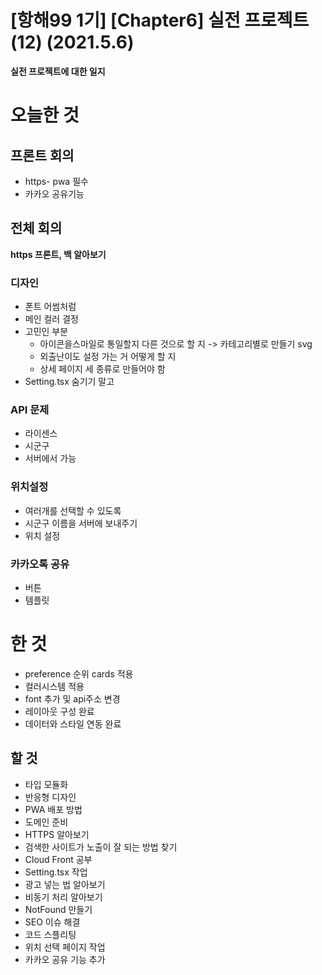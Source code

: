 # [항해99 1기] [Chapter6] 실전 프로젝트 (12) (2021.5.6)



**실전 프로젝트에 대한 일지**



# 오늘한 것

## 프론트 회의

* https- pwa 필수
* 카카오 공유기능



## 전체 회의

**https 프론트, 백 알아보기**

### 디자인

* 폰트 어썸처럼
* 메인 컬러 결정
* 고민인 부분
  * 아이콘을스마일로 통일할지 다른 것으로 할 지 -> 카테고리별로 만들기 svg
  * 외출난이도 설정 가는 거 어떻게 할 지
  * 상세 페이지 세 종류로 만들어야 함
* Setting.tsx 숨기기 말고  



### API 문제

* 라이센스
* 시군구
* 서버에서 가능



### 위치설정

* 여러개를 선택할 수 있도록
* 시군구 이름을 서버에 보내주기
* 위치 설정



### 카카오톡 공유

* 버튼
* 템플릿



# 한 것

*  preference 순위 cards 적용
* 컬러시스템 적용
* font 추가 및 api주소 변경
* 레이아웃 구성 완료
* 데이터와 스타일 연동 완료



## 할 것

* 타입 모듈화
* 반응형 디자인
* PWA 배포 방법
* 도메인 준비
* HTTPS 알아보기
* 검색한 사이트가 노출이 잘 되는 방법 찾기
* Cloud Front 공부
* Setting.tsx 작업
* 광고 넣는 법 알아보기
* 비동기 처리 알아보기
* NotFound 만들기
* SEO 이슈 해결
* 코드 스플리팅
* 위치 선택 페이지 작업
* 카카오 공유 기능 추가